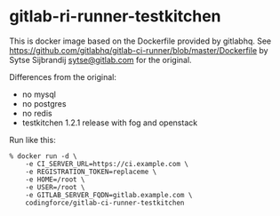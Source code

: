 # gitlab-ri-runner-testkitchen

This is docker image based on the Dockerfile provided by gitlabhq. See https://github.com/gitlabhq/gitlab-ci-runner/blob/master/Dockerfile by Sytse Sijbrandij <sytse@gitlab.com> for the original.

Differences from the original:

- no mysql
- no postgres
- no redis
- testkitchen 1.2.1 release with fog and openstack

Run like this:

    % docker run -d \
        -e CI_SERVER_URL=https://ci.example.com \
        -e REGISTRATION_TOKEN=replaceme \
        -e HOME=/root \
        -e USER=/root \
        -e GITLAB_SERVER_FQDN=gitlab.example.com \
        codingforce/gitlab-ci-runner-testkitchen

